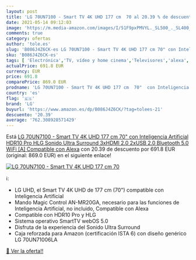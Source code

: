 ```yaml
---
layout: post
title: 'LG 70UN7100 - Smart TV 4K UHD 177 cm  70 al 20.39 % de descuento'
date: 2021-05-14 09:12:03
image: 'https://m.media-amazon.com/images/I/51F9pxPMVYL._SL500_._SL400_.jpg'
comments: true
category: ofertas
author: 'tole.es'
slug: 'B086J4Z6CK-es LG 70UN7100 - Smart TV 4K UHD 177 cm 70" con Inteligencia...'
sku: 'B086J4Z6CK-es'
tags: [ 'Electrónica','TV, vídeo y home cinema','Televisores','alexa','lg', ]
actualPrice: 691.8 EUR
currency: EUR
price: 691.8
comparePrice: 869.0 EUR
prodname: 'LG 70UN7100 - Smart TV 4K UHD 177 cm  70"  con Inteligencia Artificial  HDR10 Pro  HLG  Sonido Ultra Surround  3xHDMI 2.0  2xUSB 2.0  Bluetooth 5.0  WiFi [A]  Compatible con Alexa'
country: 'es'
flag: '🇪🇸'
brand: 'LG'
buyurl: 'https://www.amazon.es/dp/B086J4Z6CK/?tag=tolees-21'
descuento: '20.39'
average: '762.308928571429'
---
```


Está [LG 70UN7100 - Smart TV 4K UHD 177 cm  70"  con Inteligencia Artificial  HDR10 Pro  HLG  Sonido Ultra Surround  3xHDMI 2.0  2xUSB 2.0  Bluetooth 5.0  WiFi [A]  Compatible con Alexa](https://www.amazon.es/dp/B086J4Z6CK/?tag=tolees-21) con 20.39 de descuento por 691.8 EUR (original: 869.0 EUR) en el siguiente enlace!

[![LG 70UN7100 - Smart TV 4K UHD 177 cm  70](https://m.media-amazon.com/images/I/51F9pxPMVYL._SL500_._SL400_.jpg)](https://www.amazon.es/dp/B086J4Z6CK/?tag=tolees-21)

ℹ️:

- LG UHD, el Smart TV 4K UHD de 177 cm (70") compatible con Inteligencia Artificial
- Mando Magic Control AN-MR20GA, necesario para las funciones de Inteligencia Artificial, no incluido, Compatible con Alexa
- Compatible con HDR10 Pro y HLG
- Sistema operativo SmartTV webOS 5.0
- Disfruta de la experiencia del Sonido Ultra Surround
- Caja reforzada para Amazon (certificación ISTA 6) con diseño genérico LG 70UN71006LA

[🛒 Ver la oferta!!](https://www.amazon.es/dp/B086J4Z6CK/?tag=tolees-21)
